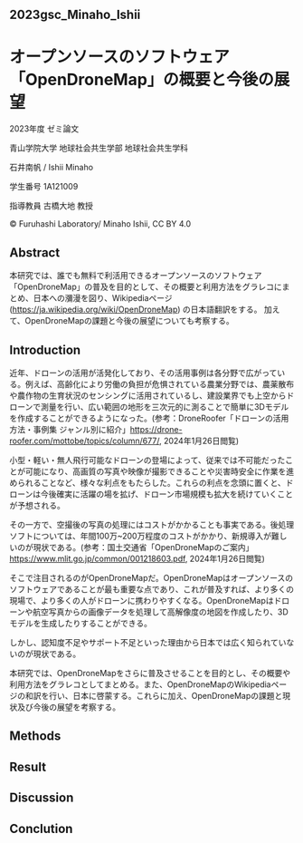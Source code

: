 ## 2023gsc_Minaho_Ishii

# オープンソースのソフトウェア「OpenDroneMap」の概要と今後の展望

2023年度 ゼミ論文

青山学院大学 地球社会共生学部 地球社会共生学科

石井南帆 / Ishii Minaho

学生番号 1A121009

指導教員 古橋大地 教授

© Furuhashi Laboratory/ Minaho Ishii, CC BY 4.0

## Abstract
本研究では、誰でも無料で利活用できるオープンソースのソフトウェア「OpenDroneMap」の普及を目的として、その概要と利用方法をグラレコにまとめ、日本への瀰漫を図り、Wikipediaページ(https://ja.wikipedia.org/wiki/OpenDroneMap) の日本語翻訳をする。
加えて、OpenDroneMapの課題と今後の展望についても考察する。

## Introduction
近年、ドローンの活用が活発化しており、その活用事例は各分野で広がっている。例えば、高齢化により労働の負担が危惧されている農業分野では、農薬散布や農作物の生育状況のセンシングに活用されているし、建設業界でも上空からドローンで測量を行い、広い範囲の地形を三次元的に測ることで簡単に3Dモデルを作成することができるようになった。(参考：DroneRoofer「ドローンの活用方法・事例集 ジャンル別に紹介」https://drone-roofer.com/mottobe/topics/column/677/, 2024年1月26日閲覧)

小型・軽い・無人飛行可能なドローンの登場によって、従来では不可能だったことが可能になり、高画質の写真や映像が撮影できることや災害時安全に作業を進められることなど、様々な利点をもたらした。これらの利点を念頭に置くと、ドローンは今後確実に活躍の場を拡げ、ドローン市場規模も拡大を続けていくことが予想される。

その一方で、空撮後の写真の処理にはコストがかかることも事実である。後処理ソフトについては、年間100万~200万程度のコストがかかり、新規導入が難しいのが現状である。(参考：国土交通省「OpenDroneMapのご案内」https://www.mlit.go.jp/common/001218603.pdf, 2024年1月26日閲覧)

そこで注目されるのがOpenDroneMapだ。OpenDroneMapはオープンソースのソフトウェアであることが最も重要な点であり、これが普及すれば、より多くの現場で、より多くの人がドローンに携わりやすくなる。OpenDroneMapはドローンや航空写真からの画像データを処理して高解像度の地図を作成したり、3Dモデルを生成したりすることができる。

しかし、認知度不足やサポート不足といった理由から日本では広く知られていないのが現状である。

本研究では、OpenDroneMapをさらに普及させることを目的とし、その概要や利用方法をグラレコとしてまとめる。また、OpenDroneMapのWikipediaページの和訳を行い、日本に啓蒙する。これらに加え、OpenDroneMapの課題と現状及び今後の展望を考察する。

## Methods

## Result

## Discussion

## Conclution
